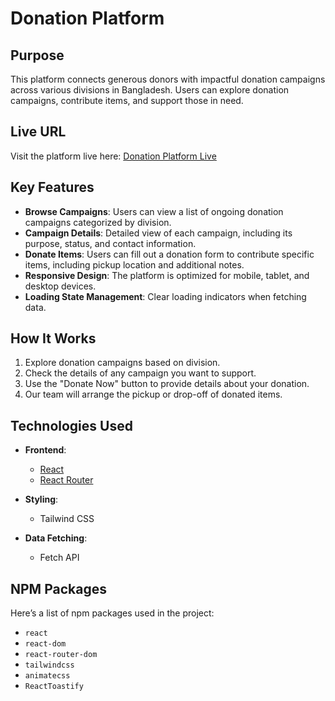 # Donation Platform

## Purpose  
This platform connects generous donors with impactful donation campaigns across various divisions in Bangladesh. Users can explore donation campaigns, contribute items, and support those in need.

## Live URL  
Visit the platform live here: [Donation Platform Live](https://heat-of-giving.web.app/)  

## Key Features  
- **Browse Campaigns**: Users can view a list of ongoing donation campaigns categorized by division.  
- **Campaign Details**: Detailed view of each campaign, including its purpose, status, and contact information.  
- **Donate Items**: Users can fill out a donation form to contribute specific items, including pickup location and additional notes.  
- **Responsive Design**: The platform is optimized for mobile, tablet, and desktop devices.  
- **Loading State Management**: Clear loading indicators when fetching data.  

## How It Works  
1. Explore donation campaigns based on division.  
2. Check the details of any campaign you want to support.  
3. Use the "Donate Now" button to provide details about your donation.  
4. Our team will arrange the pickup or drop-off of donated items.

## Technologies Used  
- **Frontend**:  
  - [React](https://reactjs.org/)  
  - [React Router](https://reactrouter.com/)  

- **Styling**:  
  - Tailwind CSS  

- **Data Fetching**:  
  - Fetch API  

## NPM Packages  
Here’s a list of npm packages used in the project:  
- `react`  
- `react-dom`  
- `react-router-dom`  
- `tailwindcss`  
- `animatecss`
- `ReactToastify`
